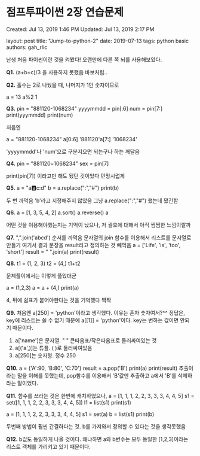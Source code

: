 # 점프투파이썬 2장 연습문제

Created: Jul 13, 2019 1:46 PM
Updated: Jul 13, 2019 2:17 PM

layout: post
title: "Jump-to-python-2"
date: 2019-07-13
tags: python basic
authors: gah_rlic

난생 처음 파이썬이란 것을 켜봤다! 오랜만에 다른 쪽 뇌를 사용해보았다.

**Q1.**
(a+b+c)/3 을 사용하지 못했음 바보처럼..

**Q2.**
홀수는 2로 나눴을 때, 나머지가 1인 숫자이므로

a = 13
a%2
1

**Q3.**
pin = "881120-1068234"
yyyymmdd = pin[:6]
num = pin[7:]
print(yyymmdd)
print(num)

처음엔

a = "881120-1068234"
a[0:6]
'881120'a[7:]
'1068234'

'yyyymmdd'나 'num'으로 구분지으면 되는구나 하는 깨달음

**Q4.**
pin = "881120=1068234"
sex = pin[7]

print(pin[7]) 이라고만 해도 됐던 것이었다 민망시럽게

**Q5.**
a = "a:b:c:d"
b = a.replace(":","#")
print(b)

두 번 까먹음
'b'라고 지정해주지 않았음 그냥 a.replace(":","#") 했는데 됐긴함

**Q6.**
a = [1, 3, 5, 4, 2]
a.sort()
a.reverse()
a

어떤 것을 이용해야했는지는 기억이 났으나, 저 괄호에 대해서 아직 찜찜한 느낌이랄까

**Q7.**
",".join('abcd') 순서를 까먹음
문자열의 join 함수를 이용해서 리스트를 문자열로 만들기
여기서 결과 문장을 result라고 정의하는 것 빼먹음
a = ['Life', 'is', 'too', 'short']
result = " ".join(a)
print(result)

**Q8.**
t1 = (1, 2, 3)
t2 = (4,)
t1+t2

문제풀이에서는 이렇게 풀었더군

a = (1,2,3)
a = a + (4,)
print(a)

4, 뒤에 쉼표가 붙어야한다는 것을 기억했다 짝짝

**Q9.**
처음엔 a[250] = 'python'이라고 생각했다. 이유는 혼자 숫자여서?^^
정답은, key에 리스트는 쓸 수 없기 때문에 a[[1]] = 'python'이다.
key는 변하는 값이면 안되기 때문이다.

1. a['name']은 문자열. " " 큰따옴표/작은따옴표로 둘러싸여있는 것
2. a[('a',)]는 튜플. ( )로 둘러싸여있음
3. a[250]는 숫자형. 정수 250

**Q10.**
a = {'A':90, 'B:80', 'C:70'}
result = a.pop('B')
print(a)
print(result)
추출이라는 말을 이해를 못했는데, pop함수를 이용해서 'B'값만 추출하고 a에서 'B'를 삭제하라는 말이었다.

**Q11.**
함수를 쓰라는 것은 한번에 캐치하였으나,
a = [1, 1, 1, 2, 2, 3, 3, 3, 4, 4, 5]
s1 = set([1, 1, 1, 2, 2, 3, 3, 3, 4, 4, 5])
l1 = list(s1)
print(s1)

a = [1, 1, 1, 2, 2, 3, 3, 3, 4, 4, 5]
s1 = set(a)
b = list(s1)
print(b)

두번째 방법이 훨씬 간결하다는 것. b를 가져와서 정의할 수 있다는 것을 생각못했음

**Q12.**
b값도 동일하게 나올 것이다. 왜냐하면 a와 b변수는 모두 동일한 [1,2,3]이라는 리스트 객체를 가리키고 있기 때문이다.